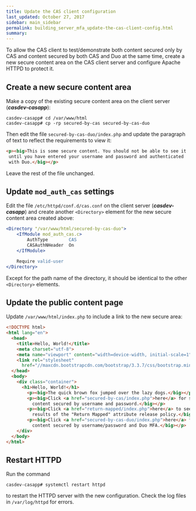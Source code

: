 ```yaml
---
title: Update the CAS client configuration
last_updated: October 27, 2017
sidebar: main_sidebar
permalink: building_server_mfa_update-the-cas-client-config.html
summary:
---
```


To allow the CAS client to test/demonstrate both content secured only by CAS and content secured by both CAS and Duo at the same time, create a new secure content area on the CAS client server and configure Apache HTTPD to protect it.

## Create a new secure content area

Make a copy of the existing secure content area on the client server (***casdev-casapp***):

```console
casdev-casapp# cd /var/www/html
casdev-casapp# cp -rp secured-by-cas secured-by-cas-duo
```

Then edit the file `secured-by-cas-duo/index.php` and update the paragraph of text to reflect the requirements to view it:

```html
<p><big>This is some secure content. You should not be able to see it
 until you have entered your username and password and authenticated
 with Duo.</big></p>
```

Leave the rest of the file unchanged.

## Update `mod_auth_cas` settings

Edit the file `/etc/httpd/conf.d/cas.conf` on the client server (***casdev-casapp***) and create another `<Directory>` element for the new secure content area created above:

```apache
<Directory "/var/www/html/secured-by-cas-duo">
    <IfModule mod_auth_cas.c>
        AuthType        CAS
        CASAuthNHeader  On
    </IfModule>

    Require valid-user
</Directory>
```

Except for the path name of the directory, it should be identical to the other `<Directory>` elements.

## Update the public content page

Update `/var/www/html/index.php` to include a link to the new secure area:

```html
<!DOCTYPE html>
<html lang="en">
  <head>
    <title>Hello, World!</title>
    <meta charset="utf-8">
    <meta name="viewport" content="width=device-width, initial-scale=1">
    <link rel="stylesheet"
      href="//maxcdn.bootstrapcdn.com/bootstrap/3.3.7/css/bootstrap.min.css">
  </head>
  <body>
    <div class="container">
      <h1>Hello, World!</h1>
        <p><big>The quick brown fox jumped over the lazy dogs.</big></p>
        <p><big>Click <a href="secured-by-cas/index.php">here</a> for some
          content secured by username and password.</big></p>
        <p><big>Click <a href="return-mapped/index.php">here</a> to see the
          results of the "Return Mapped" attribute release policy.</big></p>
        <p><big>Click <a href="secured-by-cas-duo/index.php">here</a> for some
          content secured by username/password and Duo MFA.</big></p>
    </div>
  </body>
</html>
```

## Restart HTTPD

Run the command

```console
casdev-casapp# systemctl restart httpd
```

to restart the HTTPD server with the new configuration. Check the log files in `/var/log/httpd` for errors.
